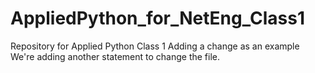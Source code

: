# AppliedPython_for_NetEng_Class1
Repository for Applied Python Class 1
Adding a change as an example
We're adding another statement to change the file.
